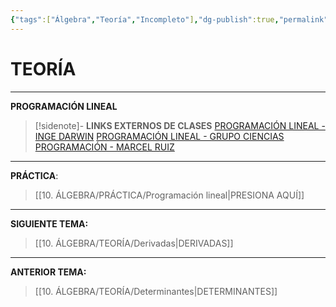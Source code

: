 ```yaml
---
{"tags":["Álgebra","Teoría","Incompleto"],"dg-publish":true,"permalink":"/10-algebra/teoria/programacion-lineal/","dgPassFrontmatter":true}
---
```


# TEORÍA
---
**PROGRAMACIÓN LINEAL** 

>[!sidenote]- **LINKS EXTERNOS DE CLASES** 
>[PROGRAMACIÓN LINEAL - INGE DARWIN](https://www.youtube.com/watch?v=0SSkMnP-3IQ) 
>[PROGRAMACIÓN LINEAL - GRUPO CIENCIAS](https://www.youtube.com/watch?v=CuTArYA9LXg) 
>[PROGRAMACIÓN - MARCEL RUIZ](https://youtube.com/playlist?list=PLZmWVIAvUcmFGO96ZX69v8bOf3WGgMbZK&si=x8ZNasmnXzwgmT51)


---
**PRÁCTICA**:
>[[10. ÁLGEBRA/PRÁCTICA/Programación lineal\|PRESIONA AQUÍ]]

---
**SIGUIENTE TEMA:** 
>[[10. ÁLGEBRA/TEORÍA/Derivadas\|DERIVADAS]]

---
**ANTERIOR TEMA:** 
>[[10. ÁLGEBRA/TEORÍA/Determinantes\|DETERMINANTES]]


